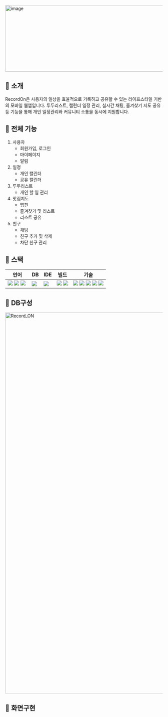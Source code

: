 <img width="725" height="212" alt="image" src="https://github.com/user-attachments/assets/6bc4fedc-25da-4a29-99b9-312b7db7581f" />

## :bookmark_tabs: 소개
RecordOn은 사용자의 일상을 효율적으로 기록하고 공유할 수 있는 라이프스타일 기반의 모바일 웹앱입니다.
투두리스트, 캘린더 일정 관리, 실시간 채팅, 즐겨찾기 지도 공유등 기능을 통해 개인 일정관리와 커뮤니티 소통을 동시에 지원합니다.

## :key: 전체 기능
1. 사용자
   - 회원가입, 로그인
   - 마이페이지 
   - 알림
2. 일정
   - 개인 캘린더
   - 공유 캘린더
3. 투두리스트
   - 개인 할 일 관리
4. 맛집지도
   - 맵핀
   - 즐겨찾기 및 리스트
   - 리스트 공유
5. 친구
   - 채팅
   - 친구 추가 및 삭제
   - 차단 친구 관리
  
## :feet: 스택
| 언어 | DB | IDE | 빌드 | 기술 |
| --- | --- | --- | --- | --- |
|<img src="https://img.shields.io/badge/java-%23ED8B00.svg?style=flat-square&logo=openjdk&logoColor=white">&nbsp;<img src="https://img.shields.io/badge/css3-%231572B6.svg?style=flat-square&logo=css3&logoColor=white">&nbsp;<img src="https://img.shields.io/badge/Typescript-3178C6?style=flat-square&logo=Typescript&logoColor=white"/>&nbsp;|<img src="https://img.shields.io/badge/oracle-F80000?style=for-the-badge&logo=oracle&logoColor=white">|<img src="https://img.shields.io/badge/Visual%20Studio%20Code-0078d7.svg?style=flat-square&logo=visual-studio-code&logoColor=white">|<img src="https://img.shields.io/badge/springboot-6DB33F?style=for-the-badge&logo=springboot&logoColor=white">&nbsp;<img src="https://img.shields.io/badge/Apache%20Maven-C71A36?style=flat-square&logo=Apache%20Maven&logoColor=white">|<img src="https://img.shields.io/badge/React-61DAFB?style=flat-square&logo=React&logoColor=black"/>&nbsp;<img src="https://img.shields.io/badge/Mybatis-181717.svg?style=flat-square&logo=Mybatis&logoColor=white">&nbsp;<img src="https://img.shields.io/badge/jquery-%230769AD.svg?style=flat-square&logo=jquery&logoColor=white">&nbsp;<img src="https://img.shields.io/badge/bootstrap-%238511FA.svg?style=flat-square&logo=bootstrap&logoColor=white">&nbsp;<img src="https://img.shields.io/badge/JSON-3776AB.svg?style=flat-square&logo=JSON&logoColor=white">|


## :thought_balloon: DB구성
<img width="2739" height="1215" alt="Record_ON" src="https://github.com/user-attachments/assets/4ff28421-750d-4098-9415-d0ef0d1cab04" />

## :dizzy: 화면구현



